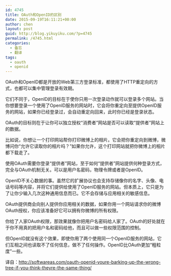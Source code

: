 ```yaml
---
id: 4745
title: OAuth和OpenID的区别
date: 2015-09-19T16:11:21+00:00
author: chen
layout: post
guid: http://blog.yikuyiku.com/?p=4745
permalink: /4745.html
categories:
  - 备忘
  - 翻译
tags:
  - oauth
  - openid
---
```

OAuth和OpenID都是开放的Web第三方登录标准，都使用了HTTP重定向的方式，也都可以集中管理登录有效期。

它们不同于，OpenID的目标在于使你只用一次登录动作就可以登录多个网站。当你想要登录一个使用了OpenID服务的网站时，它会将你重定向至提供OpenID服务的网站，如果你已经登录过，会自动重定向回来，此时你已经是登录状态。

OAuth的目标则在于让你可以独立授权“消费者”网站是否可以读取“提供者”网站上的数据。

比如说，你想让一个打印网站帮你打印微博上的相片。它会把你重定向到微博，微博问你“允许它读取你的相片吗？”如果你允许，这个打印网站就把你微博上的相片都下载走了。

使用OAuth需要你登录“提供者”网站，至于如何“提供者”网站提供何种登录方式，完全与OAuth机制无关。可以是用户名密码，物理令牌或者是OpenID。

OpenID不关心数据的事。虽然它的扩展协议也会支持存储像你的名字、头像、电话号码等内容，并将它们提供给使用了OpenID服务的网站。但本质上，它只是为了让你少输入几次这种通用信息而已。它不会存储与应用相关的敏感信息。

OAuth提供商会向别人提供你应用相关的数据，如果你用一个网站请求你的微博OAuth授权，你应该准备好它可以拥有你微博的所有权限。

你给了人家OAuth权限，那效果就像你把用户名密码给人家了。OAuth的好处就在于你不用真的把用户名和密码给他，而且可以做一些权限范围的控制。

但OpenID就没有这个效果，即使你用了两个使用同一个OpenID服务的网站，它们互相之间也读取不了任何信息，做不了任何操作。OpenID比OAuth更加“粗粒度”一些。

译自：http://softwareas.com/oauth-openid-youre-barking-up-the-wrong-tree-if-you-think-theyre-the-same-thing/